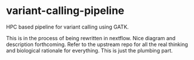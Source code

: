 # variant-calling-pipeline
HPC based pipeline for variant calling using GATK.

This is in the process of being rewritten in nextflow. Nice diagram
and description forthcoming. Refer to the upstream repo for all the
real thinking and biological rationale for everything. This is just
the plumbing part.

